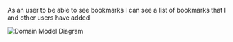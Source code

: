 As an user 
to be able to see bookmarks
I can see a list of bookmarks that I and other users have added

![Domain Model Diagram](https://lucid.app/publicSegments/view/4166db72-d53d-4956-97a6-c0d0527ec625/image.png)